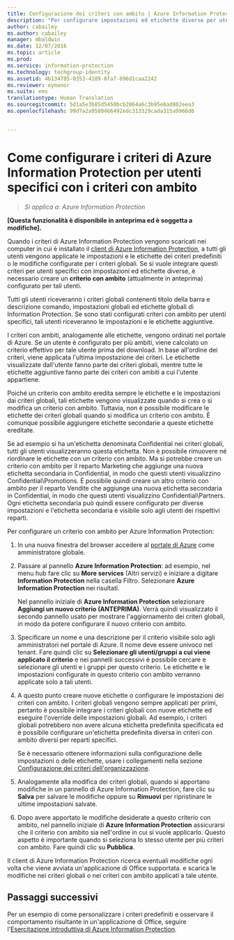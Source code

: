 ```yaml
---
title: Configurazione dei criteri con ambito | Azure Information Protection
description: "Per configurare impostazioni ed etichette diverse per utenti specifici, è necessario configurare un criterio con ambito per Azure Information Protection."
author: cabailey
ms.author: cabailey
manager: mbaldwin
ms.date: 12/07/2016
ms.topic: article
ms.prod: 
ms.service: information-protection
ms.technology: techgroup-identity
ms.assetid: 4b134785-0353-4109-8fa7-096d1caa2242
ms.reviewer: eymanor
ms.suite: ems
translationtype: Human Translation
ms.sourcegitcommit: 5d1a5e3b85d5450bcb2064a6c3b95e6ad802eea3
ms.openlocfilehash: 99d7a2a9580466492edc313329cada315a9966d6


---
```


# <a name="how-to-configure-the-azure-information-protection-policy-for-specific-users-by-using-scoped-policies"></a>Come configurare i criteri di Azure Information Protection per utenti specifici con i criteri con ambito

>*Si applica a: Azure Information Protection*

**[Questa funzionalità è disponibile in anteprima ed è soggetta a modifiche].**

Quando i criteri di Azure Information Protection vengono scaricati nei computer in cui è installato il [client di Azure Information Protection](https://www.microsoft.com/en-us/download/details.aspx?id=53018), a tutti gli utenti vengono applicate le impostazioni e le etichette dei criteri predefiniti o le modifiche configurate per i criteri globali. Se si vuole integrare questi criteri per utenti specifici con impostazioni ed etichette diverse, è necessario creare un **criterio con ambito** (attualmente in anteprima) configurato per tali utenti.

Tutti gli utenti riceveranno i criteri globali contenenti titolo della barra e descrizione comando, impostazioni globali ed etichette globali di Information Protection. Se sono stati configurati criteri con ambito per utenti specifici, tali utenti riceveranno le impostazioni e le etichette aggiuntive. 

I criteri con ambiti, analogamente alle etichette, vengono ordinati nel portale di Azure. Se un utente è configurato per più ambiti, viene calcolato un criterio effettivo per tale utente prima del download. In base all'ordine dei criteri, viene applicata l'ultima impostazione dei criteri. Le etichette visualizzate dall'utente fanno parte dei criteri globali, mentre tutte le etichette aggiuntive fanno parte dei criteri con ambiti a cui l'utente appartiene. 

Poiché un criterio con ambito eredita sempre le etichette e le impostazioni dai criteri globali, tali etichette vengono visualizzate quando si crea o si modifica un criterio con ambito. Tuttavia, non è possibile modificare le etichette dei criteri globali quando si modifica un criterio con ambito. È comunque possibile aggiungere etichette secondarie a queste etichette ereditate.

Se ad esempio si ha un'etichetta denominata Confidential nei criteri globali, tutti gli utenti visualizzeranno questa etichetta. Non è possibile rimuovere né riordinare le etichette con un criterio con ambito. Ma si potrebbe creare un criterio con ambito per il reparto Marketing che aggiunge una nuova etichetta secondaria in Confidential, in modo che questi utenti visualizzino Confidential\Promotions. È possibile quindi creare un altro criterio con ambito per il reparto Vendite che aggiunge una nuova etichetta secondaria in Confidential, in modo che questi utenti visualizzino Confidential\Partners. Ogni etichetta secondaria può quindi essere configurato per diverse impostazioni e l'etichetta secondaria è visibile solo agli utenti dei rispettivi reparti.


Per configurare un criterio con ambito per Azure Information Protection:

1. In una nuova finestra del browser accedere al [portale di Azure](https://portal.azure.com) come amministratore globale.

2. Passare al pannello **Azure Information Protection**: ad esempio, nel menu hub fare clic su **More services** (Altri servizi) e iniziare a digitare **Information Protection** nella casella Filtro. Selezionare **Azure Information Protection** nei risultati. 

    Nel pannello iniziale di **Azure Information Protection** selezionare **Aggiungi un nuovo criterio (ANTEPRIMA)**. Verrà quindi visualizzato il secondo pannello usato per mostrare l'aggiornamento dei criteri globali, in modo da potere configurare il nuovo criterio con ambito.

3. Specificare un nome e una descrizione per il criterio visibile solo agli amministratori nel portale di Azure. Il nome deve essere univoco nel tenant. Fare quindi clic su **Selezionare gli utenti/gruppi a cui viene applicato il criterio** e nei pannelli successivi è possibile cercare e selezionare gli utenti e i gruppi per questo criterio. Le etichette e le impostazioni configurate in questo criterio con ambito verranno applicate solo a tali utenti. 

4. A questo punto creare nuove etichette o configurare le impostazioni dei criteri con ambito. I criteri globali vengono sempre applicati per primi, pertanto è possibile integrare i criteri globali con nuove etichette ed eseguire l'override delle impostazioni globali. Ad esempio, i criteri globali potrebbero non avere alcuna etichetta predefinita specificata ed è possibile configurare un'etichetta predefinita diversa in criteri con ambito diversi per reparti specifici.

    Se è necessario ottenere informazioni sulla configurazione delle impostazioni o delle etichette, usare i collegamenti nella sezione [Configurazione dei criteri dell'organizzazione](configure-policy.md#configuring-your-organizations-policy).

5. Analogamente alla modifica dei criteri globali, quando si apportano modifiche in un pannello di Azure Information Protection, fare clic su **Salva** per salvare le modifiche oppure su **Rimuovi** per ripristinare le ultime impostazioni salvate. 

6. Dopo avere apportato le modifiche desiderate a questo criterio con ambito, nel pannello iniziale di **Azure Information Protection** assicurarsi che il criterio con ambito sia nell'ordine in cui si vuole applicarlo. Questo aspetto è importante quando si seleziona lo stesso utente per più criteri con ambito. Fare quindi clic su **Pubblica**. 

Il client di Azure Information Protection ricerca eventuali modifiche ogni volta che viene avviata un'applicazione di Office supportata. e scarica le modifiche nei criteri globali o nei criteri con ambito applicati a tale utente.

## <a name="next-steps"></a>Passaggi successivi

Per un esempio di come personalizzare i criteri predefiniti e osservare il comportamento risultante in un'applicazione di Office, seguire l'[Esercitazione introduttiva di Azure Information Protection](../get-started/infoprotect-quick-start-tutorial.md).




<!--HONumber=Dec16_HO1-->


